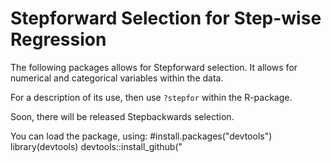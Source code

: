 # Stepforward Selection for Step-wise Regression

The following packages allows for Stepforward selection. It allows for numerical and categorical variables within the data.

For a description of its use, then use `?stepfor` within the R-package.

Soon, there will be released Stepbackwards selection.

You can load the package, using:
#install.packages("devtools")
library(devtools)
devtools::install_github("
